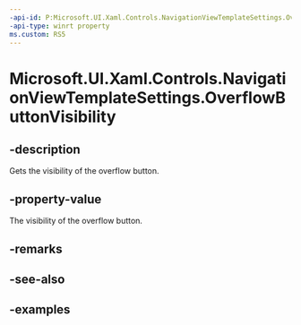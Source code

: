 ```yaml
---
-api-id: P:Microsoft.UI.Xaml.Controls.NavigationViewTemplateSettings.OverflowButtonVisibility
-api-type: winrt property
ms.custom: RS5
---
```

<!-- Property syntax.
public Visibility OverflowButtonVisibility { get; }
-->

# Microsoft.UI.Xaml.Controls.NavigationViewTemplateSettings.OverflowButtonVisibility


## -description

Gets the visibility of the overflow button.


## -property-value

The visibility of the overflow button.


## -remarks


## -see-also


## -examples


